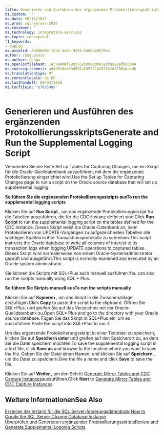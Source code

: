 ```yaml
---
title: Generieren und Ausführen des ergänzenden Protokollierungsskripts | Microsoft-Dokumentation
ms.custom: ''
ms.date: 06/13/2017
ms.prod: sql-server-2014
ms.reviewer: ''
ms.technology: integration-services
ms.topic: conceptual
f1_keywords:
- supLog
ms.assetid: 6e940d93-12c6-4cda-9333-5489b245f0e4
author: chugugrace
ms.author: chugu
ms.openlocfilehash: 1437a4b0f790376268095d8e52afa981af865b44
ms.sourcegitcommit: ad4d92dce894592a259721a1571b1d8736abacdb
ms.translationtype: MT
ms.contentlocale: de-DE
ms.lasthandoff: 08/04/2020
ms.locfileid: "87695989"
---
```

# <a name="generate-and-run-the-supplemental-logging-script"></a><span data-ttu-id="1ebdd-102">Generieren und Ausführen des ergänzenden Protokollierungsskripts</span><span class="sxs-lookup"><span data-stu-id="1ebdd-102">Generate and Run the Supplemental Logging Script</span></span>
  <span data-ttu-id="1ebdd-103">Verwenden Sie die Seite Set up Tables for Capturing Changes, um ein Skript für die Oracle-Quelldatenbank auszuführen, mit dem die ergänzende Protokollierung eingerichtet wird.</span><span class="sxs-lookup"><span data-stu-id="1ebdd-103">Use the Set up Tables for Capturing Changes page to run a script on the Oracle source database that will set up supplemental logging.</span></span>  
  
 <span data-ttu-id="1ebdd-104">**So führen Sie die ergänzenden Protokollierungsskripts aus**</span><span class="sxs-lookup"><span data-stu-id="1ebdd-104">**To run the supplemental logging scripts**</span></span>  
  
 <span data-ttu-id="1ebdd-105">Klicken Sie auf **Run Script** , um das ergänzende Protokollierungsskript für die Tabellen auszuführen, die für die CDC-Instanz definiert sind.</span><span class="sxs-lookup"><span data-stu-id="1ebdd-105">Click **Run Script** to run the supplemental logging script on the tables defined for the CDC instance.</span></span> <span data-ttu-id="1ebdd-106">Dieses Skript weist die Oracle-Datenbank an, beim Protokollieren von UPDATE-Vorgängen zu aufgezeichneten Tabellen alle wichtigen Spalten in ihre Transaktionsprotokolle zu schreiben.</span><span class="sxs-lookup"><span data-stu-id="1ebdd-106">This script instructs the Oracle database to write all columns of interest to its transaction logs when logging UPDATE operations to captured tables.</span></span> <span data-ttu-id="1ebdd-107">Dieses Skript wird normalerweise von einem Oracle-Systemadministrator geprüft und ausgeführt.</span><span class="sxs-lookup"><span data-stu-id="1ebdd-107">This script is normally examined and executed by an Oracle system administrator.</span></span>  
  
 <span data-ttu-id="1ebdd-108">Sie können die Skripts mit SQL\*Plus auch manuell ausführen.</span><span class="sxs-lookup"><span data-stu-id="1ebdd-108">You can also run the scripts manually using SQL \* Plus.</span></span>  
  
 <span data-ttu-id="1ebdd-109">**So führen Sie Skripts manuell aus**</span><span class="sxs-lookup"><span data-stu-id="1ebdd-109">**To run the scripts manually**</span></span>  
  
 <span data-ttu-id="1ebdd-110">Klicken Sie auf **Kopieren** , um das Skript in die Zwischenablage einzufügen.</span><span class="sxs-lookup"><span data-stu-id="1ebdd-110">Click **Copy** to paste the script to the clipboard.</span></span> <span data-ttu-id="1ebdd-111">Öffnen Sie SQL\*Plus, und greifen Sie auf das Verzeichnis mit der Oracle-Quelldatenbank zu.</span><span class="sxs-lookup"><span data-stu-id="1ebdd-111">Open SQL\* Plus and go to the directory with your Oracle source database.</span></span> <span data-ttu-id="1ebdd-112">Fügen Sie das Skript in SQL\*Plus ein, um es auszuführen.</span><span class="sxs-lookup"><span data-stu-id="1ebdd-112">Paste the script into SQL\*Plus to run it.</span></span>  
  
 <span data-ttu-id="1ebdd-113">Um das ergänzende Protokollierungsskript in einer Textdatei zu speichern, klicken Sie auf **Speichern unter** und greifen auf den Speicherort zu, an dem Sie die Datei speichern möchten.</span><span class="sxs-lookup"><span data-stu-id="1ebdd-113">To save the supplemental logging script in a text file, click **Save as** and browse to the location where you want to save the file.</span></span> <span data-ttu-id="1ebdd-114">Geben Sie der Datei einen Namen, und klicken Sie auf **Speichern** , um die Datei zu speichern.</span><span class="sxs-lookup"><span data-stu-id="1ebdd-114">Give the file a name and click **Save** to save the file.</span></span>  
  
 <span data-ttu-id="1ebdd-115">Klicken Sie auf **Weiter** , um den Schritt [Generate Mirror Tables and CDC Capture Instances](generate-mirror-tables-and-cdc-capture-instances.md)auszuführen.</span><span class="sxs-lookup"><span data-stu-id="1ebdd-115">Click **Next** to [Generate Mirror Tables and CDC Capture Instances](generate-mirror-tables-and-cdc-capture-instances.md).</span></span>  
  
## <a name="see-also"></a><span data-ttu-id="1ebdd-116">Weitere Informationen</span><span class="sxs-lookup"><span data-stu-id="1ebdd-116">See Also</span></span>  
 <span data-ttu-id="1ebdd-117">[Erstellen der Instanz für die SQL Server-Änderungsdatenbank](how-to-create-the-sql-server-change-database-instance.md) </span><span class="sxs-lookup"><span data-stu-id="1ebdd-117">[How to Create the SQL Server Change Database Instance](how-to-create-the-sql-server-change-database-instance.md) </span></span>  
 [<span data-ttu-id="1ebdd-118">Überprüfen und Generieren ergänzender Protokollierungsskripts</span><span class="sxs-lookup"><span data-stu-id="1ebdd-118">Review and Generate Supplemental Logging Scripts</span></span>](review-and-generate-supplemental-logging-scripts.md)  
  
  
